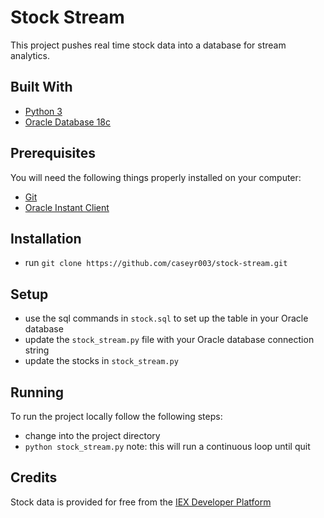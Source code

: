 # Stock Stream

This project pushes real time stock data into a database for stream analytics.

## Built With

* [Python 3](https://www.python.org/)
* [Oracle Database 18c](https://www.oracle.com/technetwork/database/enterprise-edition/downloads/index.html)

## Prerequisites

You will need the following things properly installed on your computer:

* [Git](http://git-scm.com/)
* [Oracle Instant Client](https://www.oracle.com/technetwork/database/database-technologies/instant-client/overview/index.html)

## Installation

* run `git clone https://github.com/caseyr003/stock-stream.git`

## Setup

* use the sql commands in `stock.sql` to set up the table in your Oracle database
* update the `stock_stream.py` file with your Oracle database connection string
* update the stocks in `stock_stream.py`

## Running

To run the project locally follow the following steps:

* change into the project directory
* `python stock_stream.py`
note: this will run a continuous loop until quit

## Credits

Stock data is provided for free from the [IEX Developer Platform](https://iextrading.com/developer/)